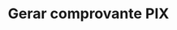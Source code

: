 ---
title: Gerar comprovante PIX
api:
  file: readme-hml-baas.json
  operationId: get_v1-pix-receipt-endtoendid
hidden: false
---
